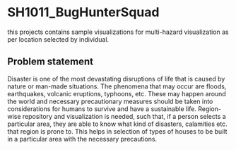 # SH1011_BugHunterSquad
this projects contains sample visualizations for multi-hazard visualization as per location selected by individual.

## Problem statement 
Disaster is one of the most devastating disruptions of life that is caused by nature or man-made situations. The phenomena that may occur are floods, earthquakes, volcanic eruptions, typhoons, etc. These may happen around the world and necessary precautionary measures should be taken into considerations for humans to survive and have a sustainable life.
Region-wise repository and visualization is needed, such that, if a person selects a particular area, they are able to know what kind of disasters, calamities etc. that region is prone to.
This helps in selection of types of houses to be built in a particular area with the necessary precautions.
